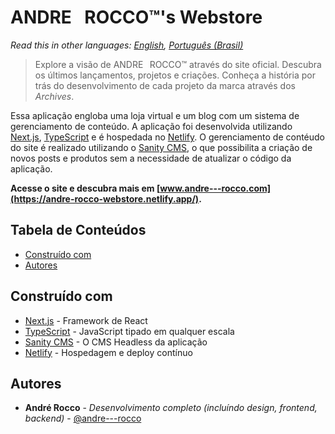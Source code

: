 # ANDRE⠀ROCCO™'s Webstore

_Read this in other languages: [English](./README.md), [Português (Brasil)](./README.pt-BR.md)_

> Explore a visão de ANDRE⠀ROCCO™ através do site oficial. Descubra os últimos lançamentos, projetos e criações. Conheça
> a história por trás do desenvolvimento de cada projeto da marca através dos _Archives_.

Essa aplicação engloba uma loja virtual e um blog com um sistema de gerenciamento de conteúdo. A aplicação foi
desenvolvida utilizando [Next.js](https://nextjs.org/), [TypeScript](https://www.typescriptlang.org/) e é hospedada no
[Netlify](https://www.netlify.com/). O gerenciamento de contéudo do site é realizado utilizando o
[Sanity CMS](https://www.sanity.io/), o que possibilita a criação de novos posts e produtos sem a necessidade de
atualizar o código da aplicação.

**Acesse o site e descubra mais em [www.andre---rocco.com](https://andre-rocco-webstore.netlify.app/).**

## Tabela de Conteúdos

-   [Construído com](#construído-com)
-   [Autores](#autores)

## Construído com

-   [Next.js](https://nextjs.org/) - Framework de React
-   [TypeScript](https://www.typescriptlang.org/) - JavaScript tipado em qualquer escala
-   [Sanity CMS](https://www.sanity.io/) - O CMS Headless da aplicação
-   [Netlify](https://www.netlify.com/) - Hospedagem e deploy contínuo

## Autores

-   **André Rocco** - _Desenvolvimento completo (incluíndo design, frontend, backend)_ -
    [@andre---rocco](https://www.linkedin.com/in/andre---rocco/)
